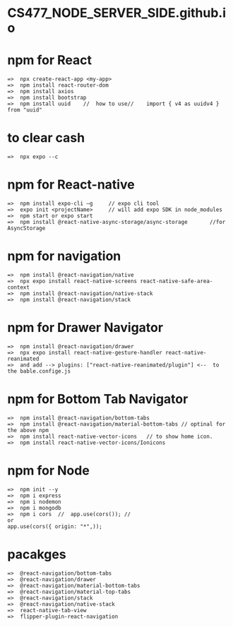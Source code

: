 # CS477_NODE_SERVER_SIDE.github.io

# npm for React
	=>	npx create-react-app <my-app>
	=>	npm install react-router-dom
	=>	npm install axios
	=>	npm install bootstrap
	=>	npm install uuid	//	how to use//	import { v4 as uuidv4 } from "uuid"
# to clear cash
	=>	npx expo --c

# npm for React-native
	=>	npm install expo-cli –g 	// expo cli tool 
	=>	expo init <projectName> 	// will add expo SDK in node_modules
	=>	npm start or expo start
	=>	npm install @react-native-async-storage/async-storage		//for AsyncStorage
	
  
# npm for navigation
	=>	npm install @react-navigation/native
	=>	npx expo install react-native-screens react-native-safe-area-context
	=>	npm install @react-navigation/native-stack
	=>	npm install @react-navigation/stack
	
  
# npm for Drawer Navigator
	=>	npm install @react-navigation/drawer
	=>	npx expo install react-native-gesture-handler react-native-reanimated
	=>	and add -->	plugins: ["react-native-reanimated/plugin"] <--  to the bable.confige.js


# npm for Bottom Tab Navigator
	=>	npm install @react-navigation/bottom-tabs
	=>	npm install @react-navigation/material-bottom-tabs // optinal for the above npm 
	=>	npm install react-native-vector-icons	// to show home icon.
	=> 	npm install react-native-vector-icons/Ionicons


# npm for Node
	=>	npm init --y
	=>	npm i express
	=>	npm i nodemon
	=>	npm i mongodb
	=> 	npm i cors	//	app.use(cors()); // 
	or
	app.use(cors({ origin: "*",));
	
# pacakges 

	=>	@react-navigation/​bottom-tabs
 	=>	@react-navigation/​drawer
	=>	@react-navigation/​material-bottom-tabs
 	=>	@react-navigation/​material-top-tabs
	=>	@react-navigation/​stack
	=>	@react-navigation/​native-stack
 	=>	react-native-tab-view
 	=>	flipper-plugin-react-navigation
